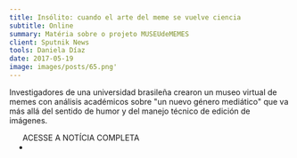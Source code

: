 ```yaml
---
title: Insólito: cuando el arte del meme se vuelve ciencia
subtitle: Online
summary: Matéria sobre o projeto MUSEUdeMEMES
client: Sputnik News
tools: Daniela Díaz
date: 2017-05-19
image: images/posts/65.png'
---
```


Investigadores de una universidad brasileña crearon un museo virtual de memes con análisis académicos sobre "un nuevo género mediático" que va más allá del sentido de humor y del manejo técnico de edición de imágenes.

<div class="post__share"><ul class="share__list list-reset">ACESSE A NOTÍCIA COMPLETA<li class="share__item" style="margin-left: 10px"><a class="share__link share__facebook" style="background: #fa5657" href="https://sputniknews.lat/20170519/museo-memes-brasil-1069296373.html" 
onclick=window.open(this.href, 'pop-up', 'left=20,top=20,width=500,height=500,toolbar=1,resizable=0'); return false;" title="Link" rel="nofollow"><i class="fa-solid fa-link"></i></a></li></ul></div>
<!-- <div class="gallery-box"><div class="gallery"><img src="/clipping/images/example-1.jpg" loading="lazy" alt="Project"><img src="/clipping/images/example-2.jpg" loading="lazy" alt="Project"></div><em>Gallery / <a href="https://www.freepik.com/" target="_blank">Freepic</a></em></div> -->
